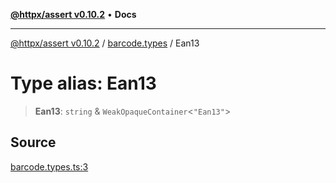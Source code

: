 [**@httpx/assert v0.10.2**](../../README.md) • **Docs**

***

[@httpx/assert v0.10.2](../../README.md) / [barcode.types](../README.md) / Ean13

# Type alias: Ean13

> **Ean13**: `string` & `WeakOpaqueContainer`\<`"Ean13"`\>

## Source

[barcode.types.ts:3](https://github.com/belgattitude/httpx/blob/9872a04f73c192beff5f4b4d63a156ff5269c00c/packages/assert/src/barcode.types.ts#L3)
